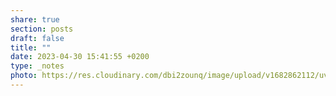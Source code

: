 ```yaml
---
share: true
section: posts
draft: false
title: ""
date: 2023-04-30 15:41:55 +0200
type: _notes
photo: https://res.cloudinary.com/dbi2zounq/image/upload/v1682862112/uvsrvbhxmclejgpprges.jpg
---
```




